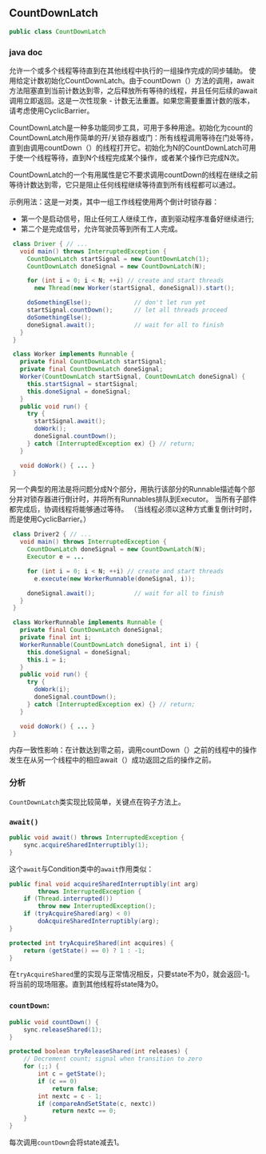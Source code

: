 ## CountDownLatch

```java
public class CountDownLatch
```

### java doc

允许一个或多个线程等待直到在其他线程中执行的一组操作完成的同步辅助。
使用给定计数初始化CountDownLatch。由于countDown（）方法的调用，await方法阻塞直到当前计数达到零，之后释放所有等待的线程，并且任何后续的await调用立即返回。这是一次性现象 - 计数无法重置。如果您需要重置计数的版本，请考虑使用CyclicBarrier。

CountDownLatch是一种多功能同步工具，可用于多种用途。初始化为count的CountDownLatch用作简单的开/关锁存器或门：所有线程调用等待在门处等待，直到由调用countDown（）的线程打开它。初始化为N的CountDownLatch可用于使一个线程等待，直到N个线程完成某个操作，或者某个操作已完成N次。

CountDownLatch的一个有用属性是它不要求调用countDown的线程在继续之前等待计数达到零，它只是阻止任何线程继续等待直到所有线程都可以通过。

示例用法：这是一对类，其中一组工作线程使用两个倒计时锁存器：

- 第一个是启动信号，阻止任何工人继续工作，直到驱动程序准备好继续进行;
- 第二个是完成信号，允许驾驶员等到所有工人完成。

```java
 class Driver { // ...
   void main() throws InterruptedException {
     CountDownLatch startSignal = new CountDownLatch(1);
     CountDownLatch doneSignal = new CountDownLatch(N);

     for (int i = 0; i < N; ++i) // create and start threads
       new Thread(new Worker(startSignal, doneSignal)).start();

     doSomethingElse();            // don't let run yet
     startSignal.countDown();      // let all threads proceed
     doSomethingElse();
     doneSignal.await();           // wait for all to finish
   }
 }

 class Worker implements Runnable {
   private final CountDownLatch startSignal;
   private final CountDownLatch doneSignal;
   Worker(CountDownLatch startSignal, CountDownLatch doneSignal) {
     this.startSignal = startSignal;
     this.doneSignal = doneSignal;
   }
   public void run() {
     try {
       startSignal.await();
       doWork();
       doneSignal.countDown();
     } catch (InterruptedException ex) {} // return;
   }

   void doWork() { ... }
 }
```

另一个典型的用法是将问题分成N个部分，用执行该部分的Runnable描述每个部分并对锁存器进行倒计时，并将所有Runnables排队到Executor。 当所有子部件都完成后，协调线程将能够通过等待。 （当线程必须以这种方式重复倒计时时，而是使用CyclicBarrier。）

```java
 class Driver2 { // ...
   void main() throws InterruptedException {
     CountDownLatch doneSignal = new CountDownLatch(N);
     Executor e = ...

     for (int i = 0; i < N; ++i) // create and start threads
       e.execute(new WorkerRunnable(doneSignal, i));

     doneSignal.await();           // wait for all to finish
   }
 }

 class WorkerRunnable implements Runnable {
   private final CountDownLatch doneSignal;
   private final int i;
   WorkerRunnable(CountDownLatch doneSignal, int i) {
     this.doneSignal = doneSignal;
     this.i = i;
   }
   public void run() {
     try {
       doWork(i);
       doneSignal.countDown();
     } catch (InterruptedException ex) {} // return;
   }

   void doWork() { ... }
 }
```

内存一致性影响：在计数达到零之前，调用countDown（）之前的线程中的操作发生在从另一个线程中的相应await（）成功返回之后的操作之前。

### 分析

`CountDownLatch`类实现比较简单，关键点在钩子方法上。

### `await()`

```java
public void await() throws InterruptedException {
    sync.acquireSharedInterruptibly(1);
}
```

这个`await`与Condition类中的`await`作用类似：

```java
public final void acquireSharedInterruptibly(int arg)
        throws InterruptedException {
    if (Thread.interrupted())
        throw new InterruptedException();
    if (tryAcquireShared(arg) < 0)
        doAcquireSharedInterruptibly(arg);
}
```

```java
protected int tryAcquireShared(int acquires) {
    return (getState() == 0) ? 1 : -1;
}
```

在`tryAcquireShared`里的实现与正常情况相反，只要state不为0，就会返回-1。将当前的现场阻塞。直到其他线程将state降为0。

### `countDown`:

```java
public void countDown() {
    sync.releaseShared(1);
}
```

```java
protected boolean tryReleaseShared(int releases) {
    // Decrement count; signal when transition to zero
    for (;;) {
        int c = getState();
        if (c == 0)
            return false;
        int nextc = c - 1;
        if (compareAndSetState(c, nextc))
            return nextc == 0;
    }
}
```

每次调用`countDown`会将state减去1。